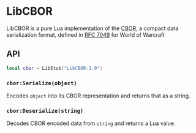 LibCBOR
========

LibCBOR is a pure Lua implementation of the [CBOR](http://cbor.io/), a compact
data serialization format, defined in [RFC
7049](http://tools.ietf.org/html/rfc7049) for World of Warcraft

API
---

```lua
local cbor = LibStub("LibCBOR-1.0")
```

### `cbor:Serialize(object)`

Encodes `object` into its CBOR representation and returns that as a string.

### `cbor:Deserialize(string)`

Decodes CBOR encoded data from `string` and returns a Lua value.
